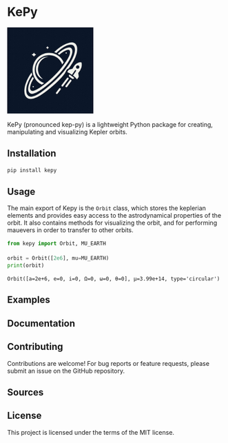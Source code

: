 # KePy

<p align="start">
  <a href="https://github.com/Pocket-titan/kepy">
    <img src="logo.jpg" alt="Logo" width="200">
  </a>
</p>

KePy (pronounced kep-py) is a lightweight Python package for creating, manipulating and visualizing Kepler orbits.

## Installation

```bash
pip install kepy
```

## Usage

The main export of Kepy is the `Orbit` class, which stores the keplerian elements and provides easy access to the astrodynamical properties of the orbit. It also contains methods for visualizing the orbit, and for performing mauevers in order to transfer to other orbits.

```python
from kepy import Orbit, MU_EARTH

orbit = Orbit([2e6], mu=MU_EARTH)
print(orbit)
```

    Orbit([a=2e+6, e=0, i=0, Ω=0, ω=0, θ=0], μ=3.99e+14, type='circular')

## Examples

## Documentation

## Contributing

Contributions are welcome! For bug reports or feature requests, please submit an issue on the GitHub repository.

## Sources

## License

This project is licensed under the terms of the MIT license.
